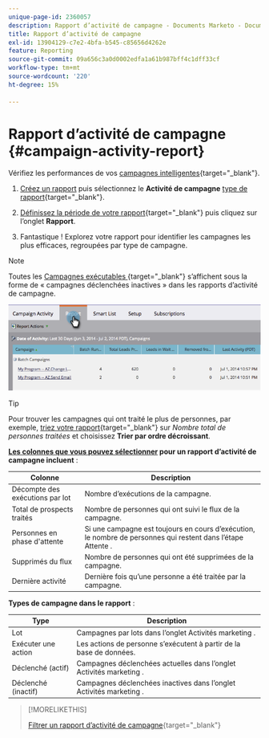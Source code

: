 ```yaml
---
unique-page-id: 2360057
description: Rapport d’activité de campagne - Documents Marketo - Documentation du produit
title: Rapport d’activité de campagne
exl-id: 13904129-c7e2-4bfa-b545-c85656d4262e
feature: Reporting
source-git-commit: 09a656c3a0d0002edfa1a61b987bff4c1dff33cf
workflow-type: tm+mt
source-wordcount: '220'
ht-degree: 15%

---
```


# Rapport d’activité de campagne {#campaign-activity-report}

Vérifiez les performances de vos [campagnes intelligentes](/help/marketo/product-docs/core-marketo-concepts/smart-campaigns/creating-a-smart-campaign/understanding-batch-and-trigger-smart-campaigns.md){target="_blank"}.

1. [Créez un rapport](/help/marketo/product-docs/reporting/basic-reporting/creating-reports/create-a-report-in-a-program.md) puis sélectionnez le **Activité de campagne** [type de rapport](/help/marketo/product-docs/reporting/basic-reporting/report-types/report-type-overview.md){target="_blank"}.

1. [Définissez la période de votre rapport](/help/marketo/product-docs/reporting/basic-reporting/editing-reports/change-a-report-time-frame.md){target="_blank"} puis cliquez sur l’onglet **Rapport**.

1. Fantastique ! Explorez votre rapport pour identifier les campagnes les plus efficaces, regroupées par type de campagne.

>[!NOTE]
>
>Toutes les [&#x200B; Campagnes exécutables &#x200B;](/help/marketo/product-docs/core-marketo-concepts/smart-campaigns/flow-actions/execute-campaign.md){target="_blank"} s’affichent sous la forme de « campagnes déclenchées inactives » dans les rapports d’activité de campagne.

![](assets/campaign-activity-report-1.png)

>[!TIP]
>
>Pour trouver les campagnes qui ont traité le plus de personnes, par exemple, [triez votre rapport](/help/marketo/product-docs/reporting/basic-reporting/editing-reports/sort-report-on-columns.md){target="_blank"} sur _Nombre total de personnes traitées_ et choisissez **Trier par ordre décroissant**.

**[Les colonnes que vous pouvez sélectionner](/help/marketo/product-docs/reporting/basic-reporting/editing-reports/select-report-columns.md) pour un rapport d’activité de campagne incluent** :

<table><thead>
  <tr>
    <th>Colonne</th>
    <th>Description</th>
  </tr></thead>
<tbody>
  <tr>
    <td>Décompte des exécutions par lot</td>
    <td>Nombre d’exécutions de la campagne.</td>
  </tr>
  <tr>
    <td>Total de prospects traités</td>
    <td>Nombre de personnes qui ont suivi le flux de la campagne.</td>
  </tr>
  <tr>
    <td>Personnes en phase d'attente</td>
    <td>Si une campagne est toujours en cours d’exécution, le nombre de personnes qui restent dans l’étape Attente .</td>
  </tr>
  <tr>
    <td>Supprimés du flux</td>
    <td>Nombre de personnes qui ont été supprimées de la campagne.</td>
  </tr>
  <tr>
    <td>Dernière activité</td>
    <td>Dernière fois qu’une personne a été traitée par la campagne.</td>
  </tr>
</tbody>
</table>

**Types de campagne dans le rapport** :

<table><thead>
  <tr>
    <th>Type</th>
    <th>Description</th>
  </tr></thead>
<tbody>
  <tr>
    <td>Lot</td>
    <td>Campagnes par lots dans l’onglet Activités marketing .</td>
  </tr>
  <tr>
    <td>Exécuter une action</td>
    <td>Les actions de personne s’exécutent à partir de la base de données.</td>
  </tr>
  <tr>
    <td>Déclenché (actif)</td>
    <td>Campagnes déclenchées actuelles dans l’onglet Activités marketing .</td>
  </tr>
  <tr>
    <td>Déclenché (inactif)</td>
    <td>Campagnes déclenchées inactives dans l’onglet Activités marketing .</td>
  </tr>
</tbody>
</table>

>[!MORELIKETHIS]
>
>[Filtrer un rapport d’activité de campagne](/help/marketo/product-docs/reporting/basic-reporting/report-activity/filter-a-campaign-activity-report.md){target="_blank"}
